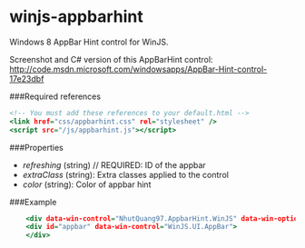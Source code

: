 winjs-appbarhint
================

Windows 8 AppBar Hint control for WinJS.

Screenshot and C# version of this AppBarHint control:
http://code.msdn.microsoft.com/windowsapps/AppBar-Hint-control-17e23dbf

###Required references
```html:default.html
<!-- You must add these references to your default.html -->
<link href="css/appbarhint.css" rel="stylesheet" />
<script src="/js/appbarhint.js"></script>
```

###Properties
* *refreshing* (string) // REQUIRED: ID of the appbar
* *extraClass* (string): Extra classes applied to the control
* *color* (string): Color of appbar hint

###Example
```html:default.html
    <div data-win-control="NhutQuang97.AppbarHint.WinJS" data-win-options="{appbarid: 'appbar', color:'#e51c23'}"></div>
    <div id="appbar" data-win-control="WinJS.UI.AppBar">
    </div>
```
